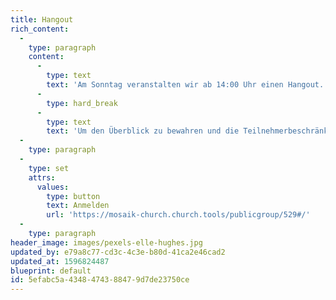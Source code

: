 ```yaml
---
title: Hangout
rich_content:
  -
    type: paragraph
    content:
      -
        type: text
        text: 'Am Sonntag veranstalten wir ab 14:00 Uhr einen Hangout.'
      -
        type: hard_break
      -
        type: text
        text: 'Um den Überblick zu bewahren und die Teilnehmerbeschränkung einzuhalten, ist es wichtig, dass du dich anmeldest. Rechne damit, dass wir Gruppen einteilen, um die Anzahl klein zu halten.  Nähere Infos zum Ort erhältst du per Mail. '
  -
    type: paragraph
  -
    type: set
    attrs:
      values:
        type: button
        text: Anmelden
        url: 'https://mosaik-church.church.tools/publicgroup/529#/'
  -
    type: paragraph
header_image: images/pexels-elle-hughes.jpg
updated_by: e79a8c77-cd3c-4c3e-b80d-41ca2e46cad2
updated_at: 1596824487
blueprint: default
id: 5efabc5a-4348-4743-8847-9d7de23750ce
---
```

